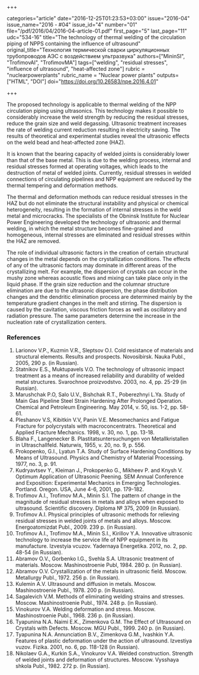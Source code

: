 +++

categories="article"
date="2016-12-25T01:23:53+03:00"
issue="2016-04"
issue_name="2016 - #04"
issue_id="4"
number="01"
file="/pdf/2016/04/2016-04-article-01.pdf"
first_page="5"
last_page="11"
udc="534-16"
title="The technology of thermal welding of the circulation piping of NPPS containing the influence of ultrasound"
original_title="Технология термической сварки циркуляционных трубопроводов АЭС с воздействием ультразвука"
authors=["MininSI", "TrofimovAI", "TrofimovMA"]
tags=["welding", "residual stresses", "influence of ultrasound", "heat-affected zone"]
rubric = "nuclearpowerplants"
rubric_name = "Nuclear power plants"
outputs=["HTML", "DOI"]
doi="https://doi.org/10.26583/npe.2016.4.01"

+++

The proposed technology is applicable to thermal welding of the NPP circulation piping using ultrasonics. This technology makes it possible to considerably increase the weld strength by reducing the residual stresses, reduce the grain size and weld degassing. Ultrasonic treatment increases the rate of welding current reduction resulting in electricity saving. The results of theoretical and experimental studies reveal the ultrasonic effects on the weld bead and heat-affected zone (HAZ).

It is known that the bearing capacity of welded joints is considerably lower than that of the base metal. This is due to the welding process, internal and residual stresses formed at operating voltages, which leads to the destruction of metal of welded joints. Currently, residual stresses in welded connections of circulating pipelines and NPP equipment are reduced by the thermal tempering and deformation methods.

The thermal and deformation methods can reduce residual stresses in the HAZ but do not eliminate the structural instability and physical or chemical heterogeneity, resulting in the formation of internal stresses in the weld metal and microcracks. The specialists of the Obninsk Institute for Nuclear Power Engineering developed the technology of ultrasonic and thermal welding, in which the metal structure becomes fine-grained and homogeneous, internal stresses are eliminated and residual stresses within the HAZ are removed.

The role of individual ultrasonic factors in the creation of certain structural changes in the metal depends on the crystallization conditions. The effects of any of the ultrasonic factors may dominate in different areas of the crystallizing melt. For example, the dispersion of crystals can occur in the mushy zone whereas acoustic flows and mixing can take place only in the liquid phase. If the grain size reduction and the columnar structure elimination are due to the ultrasonic dispersion, the phase distribution changes and the dendritic elimination process are determined mainly by the temperature gradient changes in the melt and stirring. The dispersion is caused by the cavitation, viscous friction forces as well as oscillatory and radiation pressure. The same parameters determine the increase in the nucleation rate of crystallization centers.

### References

1. Larionov V.P., Kuzmin V.R., Sleptsov O.I. Cold resistance of materials and structural elements. Results and prospects. Novosibirsk. Nauka Publ., 2005, 290 p. (in Russian).
2. Statnikov E.S., Muktupavels V.O. The technology of ultrasonic impact treatment as a means of increased reliability and durability of welded metal structures. Svarochnoe proizvodstvo. 2003, no. 4, pp. 25-29 (in Russian).
3. Marushchak P.O, Salo U.V., Bishchak R.T., Poberezhnyi L.Ya. Study of Main Gas Pipeline Steel Strain Hardening After Prolonged Operation. Chemical and Petroleum Engineering. May 2014, v. 50, iss. 1-2, pp. 58-61.
4. Pleshanov V.S, Kibitkin V.V, Panin V.E. Mesomechanics and Fatigue Fracture for polycrystals with macroconcentratrs. Theoretical and Applied Fracture Mechanics. 1998, v. 30, no. 1, pp. 13-18.
5. Blaha F., Langenecker B. Plastitatsuntersuchungen von Metallkristallen in Ultraschallfeld. Naturwis, 1955, v. 20, no. 9, p. 556.
6. Prokopenko, G.I., Lyatun T.A. Study of Surface Hardening Conditions by Means of Ultrasound. Physics and Chemistry of Material Processing. 1977, no. 3, p. 91.
7. Kudryavtsev Y., Kleiman J., Prokopenko G., Mikheev P. and Knysh V. Optimum Application of Ultrasonic Peening. SEM Annual Conference and Exposition: Experimental Mechanics in Emerging Technologies. Portland. Oregon. USA, June 4-6, 2001, pp. 179-182.
8. Trofimov A.I., Trofimov M.A., Minin S.I. The pattern of change in the magnitude of residual stresses in metals and alloys when exposed to ultrasound. Scientific discovery. Diploma № 375, 2009 (in Russian).
9. Trofimov A.I. Physical principles of ultrasonic methods for relieving residual stresses in welded joints of metals and alloys. Moscow. Energoatomizdat Publ., 2009. 239 p. (in Russian).
10. Trofimov A.I., Trofimov M.A., Minin S.I., Kirillov Y.A. Innovative ultrasonic technology to increase the service life of NPP equipment in its manufacture. Izvestyia vcuzov. Yadernaya Energetika. 2012, no. 2, pp. 48-54 (in Russian).
11. Abramov O.V., Gorbenko I.G., Svehla S.A. Ultrasonic treatment of materials. Moscow. Mashinostroenie Publ, 1984. 280 p. (in Russian).
12. Abramov O.V. Crystallization of the metals in ultrasonic field. Moscow. Metallurgy Publ., 1972. 256 p. (in Russian).
13. Kulemin A.V. Ultrasound and diffusion in metals. Moscow. Mashinostroenie Publ., 1978. 200 p. (in Russian).
14. Sagalevich V.M. Methods of eliminating welding strains and stresses. Moscow. Mashinostroenie Publ., 1974. 248 p. (in Russian).
15. Vinokurov V.A. Welding deformation and stress. Moscow. Mashinostroenie Publ., 1968. 236 p. (in Russian).
16. Tyapunina N.A. Naimi E.K., Zimenkova G.M. The Effect of Ultrasound on Crystals with Defects. Moscow. MGU Publ., 1999. 240 p. (in Russian).
17. Tyapunina N.A. Annunciation B.V., Zimenkova G.M., Ivashkin Y.A. Features of plastic deformation under the action of ultrasound. Izvestiya vuzov. Fizika. 2001, no. 6, pp. 118-128 (in Russian).
18. Nikolaev G.A., Kurkin S.A., Vinokurov V.A. Welded construction. Strength of welded joints and deformation of structures. Moscow. Vysshaya shkola Publ., 1982. 272 p. (in Russian).